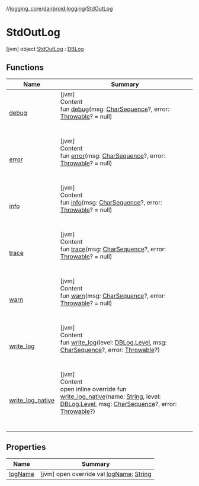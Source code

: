 //[logging_core](../../../index.md)/[danbroid.logging](../index.md)/[StdOutLog](index.md)



# StdOutLog  
 [jvm] object [StdOutLog](index.md) : [DBLog](../-d-b-log/index.md)   


## Functions  
  
|  Name |  Summary | 
|---|---|
| <a name="danbroid.logging/DBLog/debug/#kotlin.CharSequence?#kotlin.Throwable?/PointingToDeclaration/"></a>[debug](../-d-b-log/debug.md)| <a name="danbroid.logging/DBLog/debug/#kotlin.CharSequence?#kotlin.Throwable?/PointingToDeclaration/"></a>[jvm]  <br>Content  <br>fun [debug](../-d-b-log/debug.md)(msg: [CharSequence](https://kotlinlang.org/api/latest/jvm/stdlib/kotlin/-char-sequence/index.html)?, error: [Throwable](https://kotlinlang.org/api/latest/jvm/stdlib/kotlin/-throwable/index.html)? = null)  <br><br><br>|
| <a name="danbroid.logging/DBLog/error/#kotlin.CharSequence?#kotlin.Throwable?/PointingToDeclaration/"></a>[error](../-d-b-log/error.md)| <a name="danbroid.logging/DBLog/error/#kotlin.CharSequence?#kotlin.Throwable?/PointingToDeclaration/"></a>[jvm]  <br>Content  <br>fun [error](../-d-b-log/error.md)(msg: [CharSequence](https://kotlinlang.org/api/latest/jvm/stdlib/kotlin/-char-sequence/index.html)?, error: [Throwable](https://kotlinlang.org/api/latest/jvm/stdlib/kotlin/-throwable/index.html)? = null)  <br><br><br>|
| <a name="danbroid.logging/DBLog/info/#kotlin.CharSequence?#kotlin.Throwable?/PointingToDeclaration/"></a>[info](../-d-b-log/info.md)| <a name="danbroid.logging/DBLog/info/#kotlin.CharSequence?#kotlin.Throwable?/PointingToDeclaration/"></a>[jvm]  <br>Content  <br>fun [info](../-d-b-log/info.md)(msg: [CharSequence](https://kotlinlang.org/api/latest/jvm/stdlib/kotlin/-char-sequence/index.html)?, error: [Throwable](https://kotlinlang.org/api/latest/jvm/stdlib/kotlin/-throwable/index.html)? = null)  <br><br><br>|
| <a name="danbroid.logging/DBLog/trace/#kotlin.CharSequence?#kotlin.Throwable?/PointingToDeclaration/"></a>[trace](../-d-b-log/trace.md)| <a name="danbroid.logging/DBLog/trace/#kotlin.CharSequence?#kotlin.Throwable?/PointingToDeclaration/"></a>[jvm]  <br>Content  <br>fun [trace](../-d-b-log/trace.md)(msg: [CharSequence](https://kotlinlang.org/api/latest/jvm/stdlib/kotlin/-char-sequence/index.html)?, error: [Throwable](https://kotlinlang.org/api/latest/jvm/stdlib/kotlin/-throwable/index.html)? = null)  <br><br><br>|
| <a name="danbroid.logging/DBLog/warn/#kotlin.CharSequence?#kotlin.Throwable?/PointingToDeclaration/"></a>[warn](../-d-b-log/warn.md)| <a name="danbroid.logging/DBLog/warn/#kotlin.CharSequence?#kotlin.Throwable?/PointingToDeclaration/"></a>[jvm]  <br>Content  <br>fun [warn](../-d-b-log/warn.md)(msg: [CharSequence](https://kotlinlang.org/api/latest/jvm/stdlib/kotlin/-char-sequence/index.html)?, error: [Throwable](https://kotlinlang.org/api/latest/jvm/stdlib/kotlin/-throwable/index.html)? = null)  <br><br><br>|
| <a name="danbroid.logging/DBLog/write_log/#danbroid.logging.DBLog.Level#kotlin.CharSequence?#kotlin.Throwable?/PointingToDeclaration/"></a>[write_log](../-d-b-log/write_log.md)| <a name="danbroid.logging/DBLog/write_log/#danbroid.logging.DBLog.Level#kotlin.CharSequence?#kotlin.Throwable?/PointingToDeclaration/"></a>[jvm]  <br>Content  <br>fun [write_log](../-d-b-log/write_log.md)(level: [DBLog.Level](../-d-b-log/-level/index.md), msg: [CharSequence](https://kotlinlang.org/api/latest/jvm/stdlib/kotlin/-char-sequence/index.html)?, error: [Throwable](https://kotlinlang.org/api/latest/jvm/stdlib/kotlin/-throwable/index.html)?)  <br><br><br>|
| <a name="danbroid.logging/StdOutLog/write_log_native/#kotlin.String#danbroid.logging.DBLog.Level#kotlin.CharSequence?#kotlin.Throwable?/PointingToDeclaration/"></a>[write_log_native](write_log_native.md)| <a name="danbroid.logging/StdOutLog/write_log_native/#kotlin.String#danbroid.logging.DBLog.Level#kotlin.CharSequence?#kotlin.Throwable?/PointingToDeclaration/"></a>[jvm]  <br>Content  <br>open inline override fun [write_log_native](write_log_native.md)(name: [String](https://kotlinlang.org/api/latest/jvm/stdlib/kotlin/-string/index.html), level: [DBLog.Level](../-d-b-log/-level/index.md), msg: [CharSequence](https://kotlinlang.org/api/latest/jvm/stdlib/kotlin/-char-sequence/index.html)?, error: [Throwable](https://kotlinlang.org/api/latest/jvm/stdlib/kotlin/-throwable/index.html)?)  <br><br><br>|


## Properties  
  
|  Name |  Summary | 
|---|---|
| <a name="danbroid.logging/StdOutLog/logName/#/PointingToDeclaration/"></a>[logName](log-name.md)| <a name="danbroid.logging/StdOutLog/logName/#/PointingToDeclaration/"></a> [jvm] open override val [logName](log-name.md): [String](https://kotlinlang.org/api/latest/jvm/stdlib/kotlin/-string/index.html)   <br>|

